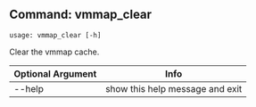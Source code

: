 ## Command: vmmap_clear ##
```
usage: vmmap_clear [-h]
```
Clear the vmmap cache.  

| Optional Argument | Info |
|---------------------|------|
| --help | show this help message and exit |


